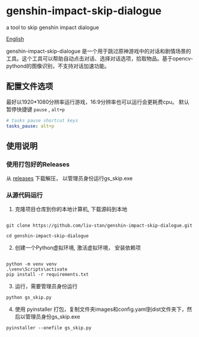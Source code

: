 # genshin-impact-skip-dialogue
a tool to  skip genshin impact dialogue 

[English](docs/README.en.md)

genshin-impact-skip-dialogue 是一个用于跳过原神游戏中的对话和剧情场景的工具。这个工具可以帮助自动点击对话、选择对话选项，拾取物品。基于opencv-pythond的图像识别，不支持对话加速功能。


## 配置文件选项

最好以1920*1080分辨率运行游戏，16:9分辨率也可以运行会更耗费cpu。 默认暂停快捷键 `pause` , `alt+p`

```yaml
# tasks pause shortcut keys
tasks_pause: alt+p
```

## 使用说明

### 使用打包好的Releases

从 [releases](https://github.com/liu-stan/genshin-impact-skip-dialogue/releases) 下载解压， 以管理员身份运行gs_skip.exe

### 从源代码运行

1. 克隆项目仓库到你的本地计算机, 下载源码到本地

```

git clone https://github.com/liu-stan/genshin-impact-skip-dialogue.git

cd genshin-impact-skip-dialogue

```

2. 创建一个Python虚拟环境, 激活虚拟环境， 安装依赖项

```

python -m venv venv
.\venv\Scripts\activate
pip install -r requirements.txt
```


3. 运行，需要管理员身份运行

```
python gs_skip.py

```

4. 使用 pyinstaller 打包，复制文件夹images和config.yaml到dist文件夹下，然后以管理员身份gs_skip.exe

```
pyinstaller --onefile gs_skip.py

```